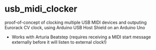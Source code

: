 # usb_midi_clocker

proof-of-concept of clocking multiple USB MIDI devices and outputing Eurorack CV clock, using Arduino USB Host Shield on an Arduino Uno

- Works with Arturia Beatstep (requires receiving a MIDI start message externally before it will listen to external clock!)

